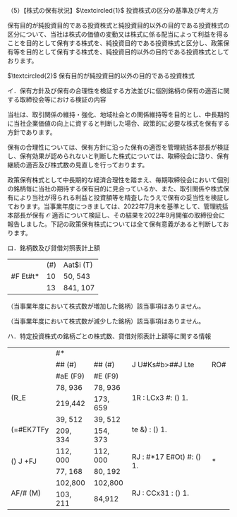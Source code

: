 （5）【株式の保有状況】$\textcircled{1}$ 投資株式の区分の基準及び考え方

保有目的が純投資目的である投資株式と純投資目的以外の目的である投資株式の区分について、当社は株式の価値の変動又は株式に係る配当によって利益を得ることを目的として保有する株式を、純投資目的である投資株式と区分し、政策保有等を目的として保有する株式を、純投資目的以外の目的である投資株式としております。

$\textcircled{2}$ 保有目的が純投資目的以外の目的である投資株式

イ．保有方針及び保有の合理性を検証する方法並びに個別銘柄の保有の適否に関する取締役会等における検証の内容

当社は、取引関係の維持・強化、地域社会との関係維持等を目的とし、中長期的に当社企業価値の向上に資すると判断した場合、政策的に必要な株式を保有する方針であります。

保有の合理性については、保有方針に沿った保有の適否を管理統括本部長が検証し、保有効果が認められないと判断した株式については、取締役会に諮り、保有継続の適否及び株式数の見直しを行っております。

政策保有株式として中長期的な経済合理性を踏まえ、毎期取締役会において個別の銘柄毎に当社の期待する保有目的に見合っているか、また、取引関係や株式保有により当社が得られる利益と投資額等を精査したうえで保有の妥当性を検証しております。当事業年度につきましては、2022年7月末を基準として、管理統括本部長が保有 $\mathcal { O }$ 適否について検証し、その結果を2022年9月開催の取締役会に報告しました。下記の政策保有株式については全て保有意義があると判断しております。

ロ．銘柄数及び貸借対照表計上額  

<table><tr><td></td><td>(#)</td><td>Aat$i (T)</td></tr><tr><td>#F Et#t*</td><td>10</td><td>50, 543</td></tr><tr><td></td><td>13</td><td>841, 107</td></tr></table>

（当事業年度において株式数が増加した銘柄）該当事項はありません。

（当事業年度において株式数が減少した銘柄）該当事項はありません。

ハ．特定投資株式の銘柄ごとの株式数、貸借対照表計上額等に関する情報  

<table><tr><td rowspan="3"></td><td>#*</td><td></td><td rowspan="3">J U#Ks#b&gt;##J Lte </td><td rowspan="3">RO#</td></tr><tr><td>## (#)</td><td>## (#)</td></tr><tr><td>#aE (F9)</td><td>#E (F9)</td></tr><tr><td rowspan="2">(R_E</td><td>78, 936</td><td>78, 936</td><td rowspan="2">1R :  LCx3 #: () 1.</td><td rowspan="2"></td></tr><tr><td>219,442</td><td>173, 659</td></tr><tr><td rowspan="2">(=#EK7TFy</td><td>39, 512</td><td>39, 512</td><td rowspan="2"> te &amp;) : () 1.</td><td rowspan="2"></td></tr><tr><td>209, 334</td><td>154, 373</td></tr><tr><td rowspan="2">() J +FJ</td><td>112, 000</td><td>112, 000</td><td rowspan="2">RJ : #*17 E#Ot) #: () 1.</td><td rowspan="2">*</td></tr><tr><td>77, 168</td><td>80, 192</td></tr><tr><td rowspan="2">AF/# (M)</td><td>102,800</td><td>102,800</td><td rowspan="2">RJ :  CCx31 : () 1.</td><td rowspan="2"></td></tr><tr><td>103, 211</td><td>84,912</td></tr></table>